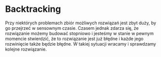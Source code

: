 # Backtracking

Przy niektórych problemach zbiór możliwych rozwiązań jest zbyt duży, by go przejrzeć w sensownym czasie.
Czasem jednak zdarza się, że rozwiązanie możemy budować stopniowo i jesteśmy w stanie w pewnym momencie stwierdzić, że to rozwiązanie jest już błędne i każde jego rozwinięcie także będzie błędne.
W takiej sytuacji wracamy i sprawdzamy kolejne rozwiązanie.